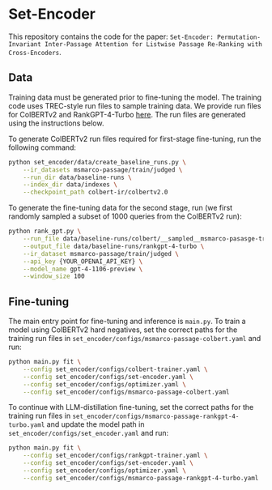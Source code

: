 # Set-Encoder

This repository contains the code for the paper: `Set-Encoder: Permutation-Invariant Inter-Passage Attention for Listwise Passage Re-Ranking with Cross-Encoders`.

## Data

Training data must be generated prior to fine-tuning the model. The training code uses TREC-style run files to sample training data. We provide run files for ColBERTv2 and RankGPT-4-Turbo [here](https://zenodo.org/records/10952882). The run files are generated using the instructions below.

To generate ColBERTv2 run files required for first-stage fine-tuning, run the following command:

```sh
python set_encoder/data/create_baseline_runs.py \
    --ir_datasets msmarco-passage/train/judged \
    --run_dir data/baseline-runs \
    --index_dir data/indexes \
    --checkpoint_path colbert-ir/colbertv2.0
```

To generate the fine-tuning data for the second stage, run (we first randomly sampled a subset of 1000 queries from the ColBERTv2 run):

```sh
python rank_gpt.py \
    --run_file data/baseline-runs/colbert/__sampled__msmarco-pasasge-train-judged.run \
    --output_file data/baseline-runs/rankgpt-4-turbo \
    --ir_dataset msmarco-passage/train/judged \
    --api_key {YOUR_OPENAI_API_KEY} \
    --model_name gpt-4-1106-preview \
    --window_size 100
```

## Fine-tuning

The main entry point for fine-tuning and inference is `main.py`. To train a model using ColBERTv2 hard negatives, set the correct paths for the training run files in `set_encoder/configs/msmarco-passage-colbert.yaml` and run:

```sh
python main.py fit \
    --config set_encoder/configs/colbert-trainer.yaml \
    --config set_encoder/configs/set-encoder.yaml \
    --config set_encoder/configs/optimizer.yaml \
    --config set_encoder/configs/msmarco-passage-colbert.yaml
```

To continue with LLM-distillation fine-tuning, set the correct paths for the training run files in `set_encoder/configs/msmarco-passage-rankgpt-4-turbo.yaml` and update the model path in `set_encoder/configs/set_encoder.yaml` and run:

```sh
python main.py fit \
    --config set_encoder/configs/rankgpt-trainer.yaml \
    --config set_encoder/configs/set-encoder.yaml \
    --config set_encoder/configs/optimizer.yaml \
    --config set_encoder/configs/msmarco-passage-rankgpt-4-turbo.yaml
```